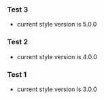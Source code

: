 ### Test 3
- current style version is 5.0.0

### Test 2
- current style version is 4.0.0

### Test 1
- current style version is 3.0.0
